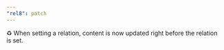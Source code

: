 ```yaml
---
"rel8": patch
---
```


♻️ When setting a relation, content is now updated right before the relation is set.
